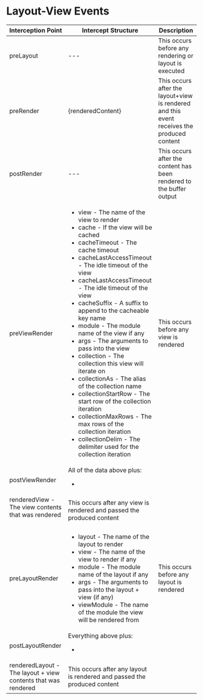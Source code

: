 # Layout-View Events

|Interception Point|Intercept Structure|Description|
|--|--|--|
|preLayout|---|This occurs before any rendering or layout is executed|
|preRender | {renderedContent}|This occurs after the layout+view is rendered and this event receives the produced content|
|postRender |---|This occurs after the content has been rendered to the buffer output|
|preViewRender |<ul><li>view - The name of the view to render</li><li>cache - If the view will be cached</li><li>cacheTimeout - The cache timeout</li><li>cacheLastAccessTimeout - The idle timeout of the view</li><li>cacheLastAccessTimeout - The idle timeout of the view</li><li>cacheSuffix - A suffix to append to the cacheable key name</li><li>module - The module name of the view if any</li><li>args - The arguments to pass into the view</li><li>collection - The collection this view will iterate on</li><li>collectionAs - The alias of the collection name</li><li>collectionStartRow - The start row of the collection iteration</li><li>collectionMaxRows - The max rows of the collection iteration</li><li>collectionDelim - The delimiter used for the collection iteration </li></ul>|This occurs before any view is rendered|
|postViewRender |All of the data above plus: <ul><li>
    renderedView - The view contents that was rendered</li><ul>|This occurs after any view is rendered and passed the produced content|
|preLayoutRender |<ul><li>layout - The name of the layout to render</li><li>view - The name of the view to render if any</li><li>module - The module name of the layout if any</li><li>args - The arguments to pass into the layout + view (if any)</li><li>viewModule - The name of the module the view will be rendered from</li></ul>|This occurs before any layout is rendered|
|postLayoutRender | Everything above plus: <ul><li>
    renderedLayout - The layout + view contents that was rendered </li></ul>|This occurs after any layout is rendered and passed the produced content|

